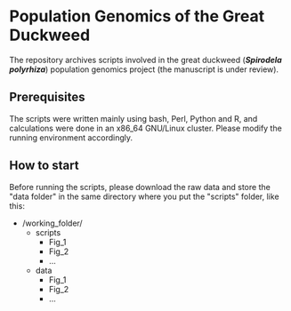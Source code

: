 <h1> Population Genomics of the Great Duckweed </h1>
The repository archives scripts involved in the great duckweed (<strong><em>Spirodela polyrhiza</em></strong>) population genomics project (the manuscript is under review).

<h2> Prerequisites </h2>
The scripts were written mainly using bash, Perl, Python and R, and calculations were done in an x86_64 GNU/Linux cluster. Please modify the running environment accordingly.

<h2> How to start </h2>
Before running the scripts, please download the raw data and store the "data folder" in the same directory where you put the "scripts" folder, like this:

<ul>
  <li>
    <span class='tree-item'>/working_folder/</span>
    <ul>
      <li>
        <span class='tree-item'>scripts</span>
        <ul>
          <li>
            <span class='tree-item'>Fig_1</span>
          </li>
          <li>
            <span class='tree-item'>Fig_2</span>
          </li>
          <li>
            <span class='tree-item'>...</span>
          </li>
        </ul>
      </li>
      <li>
       <span class='tree-item'>data</span>
       <ul>
         <li>
            <span class='tree-item'>Fig_1</span>
          </li>
          <li>
            <span class='tree-item'>Fig_2</span>
          </li>
          <li>
            <span class='tree-item'>...</span>
          </li>
       </ul>
     </li>
    </ul>
  </li>
</ul>
